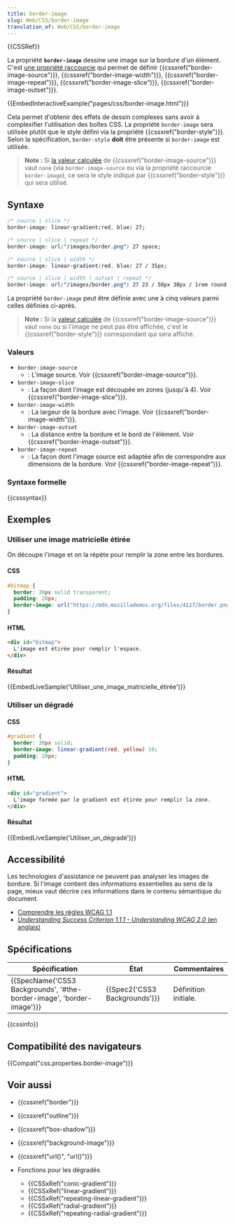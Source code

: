 ```yaml
---
title: border-image
slug: Web/CSS/border-image
translation_of: Web/CSS/border-image
---
```

{{CSSRef}}

La propriété **`border-image`** dessine une image sur la bordure d'un élément. C'est [une propriété raccourcie](/fr/docs/Web/CSS/Propri%C3%A9t%C3%A9s_raccourcies) qui permet de définir {{cssxref("border-image-source")}}, {{cssxref("border-image-width")}}, {{cssxref("border-image-repeat")}}, {{cssxref("border-image-slice")}}, {{cssxref("border-image-outset")}}.

{{EmbedInteractiveExample("pages/css/border-image.html")}}

Cela permet d'obtenir des effets de dessin complexes sans avoir à complexifier l'utilisation des boîtes CSS. La propriété `border-image` sera utilisée plutôt que le style défini via la propriété {{cssxref("border-style")}}. Selon la spécification, `border-style` **doit** être présente si `border-image` est utilisée.

> **Note :** Si [la valeur calculée](/fr/docs/Web/CSS/Valeur_calculée) de {{cssxref("border-image-source")}} vaut `none` (via `border-image-source` ou via la propriété raccourcie `border-image`), ce sera le style indiqué par {{cssxref("border-style")}} qui sera utilisé.

## Syntaxe

```css
/* source | slice */
border-image: linear-gradient(red, blue) 27;

/* source | slice | repeat */
border-image: url("/images/border.png") 27 space;

/* source | slice | width */
border-image: linear-gradient(red, blue) 27 / 35px;

/* source | slice | width | outset | repeat */
border-image: url("/images/border.png") 27 23 / 50px 30px / 1rem round space;
```

La propriété `border-image` peut être définie avec une à cinq valeurs parmi celles définies ci-après.

> **Note :** Si la [valeur calculée](/fr/docs/Web/CSS/Valeur_calculée) de {{cssxref("border-image-source")}} vaut `none` ou si l'image ne peut pas être affichée, c'est le {{cssxref("border-style")}} correspondant qui sera affiché.

### Valeurs

- `border-image-source`
  - : L'image source. Voir {{cssxref("border-image-source")}}.
- `border-image-slice`
  - : La façon dont l'image est découpée en zones (jusqu'à 4). Voir {{cssxref("border-image-slice")}}.
- `border-image-width`
  - : La largeur de la bordure avec l'image. Voir {{cssxref("border-image-width")}}.
- `border-image-outset`
  - : La distance entre la bordure et le bord de l'élément. Voir {{cssxref("border-image-outset")}}.
- `border-image-repeat`
  - : La façon dont l'image source est adaptée afin de correspondre aux dimensions de la bordure. Voir {{cssxref("border-image-repeat")}}.

### Syntaxe formelle

{{csssyntax}}

## Exemples

### Utiliser une image matricielle étirée

On découpe l'image et on la répète pour remplir la zone entre les bordures.

#### CSS

```css
#bitmap {
  border: 30px solid transparent;
  padding: 20px;
  border-image: url("https://mdn.mozillademos.org/files/4127/border.png") 30;
}
```

#### HTML

```html
<div id="bitmap">
  L'image est étirée pour remplir l'espace.
</div>
```

#### Résultat

{{EmbedLiveSample('Utiliser_une_image_matricielle_étirée')}}

### Utiliser un dégradé

#### CSS

```css
#gradient {
  border: 30px solid;
  border-image: linear-gradient(red, yellow) 10;
  padding: 20px;
}
```

#### HTML

```html
<div id="gradient">
  L'image formée par le gradient est étirée pour remplir la zone.
</div>
```

#### Résultat

{{EmbedLiveSample('Utiliser_un_dégradé')}}

## Accessibilité

Les technologies d'assistance ne peuvent pas analyser les images de bordure. Si l'image contient des informations essentielles au sens de la page, mieux vaut décrire ces informations dans le contenu sémantique du document.

- [Comprendre les règles WCAG 1.1](/fr/docs/Web/Accessibility/Understanding_WCAG/Perceivable#Guideline_1.1_%E2%80%94_Providing_text_alternatives_for_non-text_content)
- [_Understanding Success Criterion 1.1.1 - Understanding WCAG 2.0_ (en anglais)](https://www.w3.org/TR/2016/NOTE-UNDERSTANDING-WCAG20-20161007/text-equiv-all.html)

## Spécifications

| Spécification                                                                                | État                                     | Commentaires         |
| -------------------------------------------------------------------------------------------- | ---------------------------------------- | -------------------- |
| {{SpecName('CSS3 Backgrounds', '#the-border-image', 'border-image')}} | {{Spec2('CSS3 Backgrounds')}} | Définition initiale. |

{{cssinfo}}

## Compatibilité des navigateurs

{{Compat("css.properties.border-image")}}

## Voir aussi

- {{cssxref("border")}}
- {{cssxref("outline")}}
- {{cssxref("box-shadow")}}
- {{cssxref("background-image")}}
- {{cssxref("url()", "url()")}}
- Fonctions pour les dégradés

  - {{CSSxRef("conic-gradient")}}
  - {{CSSxRef("linear-gradient")}}
  - {{CSSxRef("repeating-linear-gradient")}}
  - {{CSSxRef("radial-gradient")}}
  - {{CSSxRef("repeating-radial-gradient")}}
